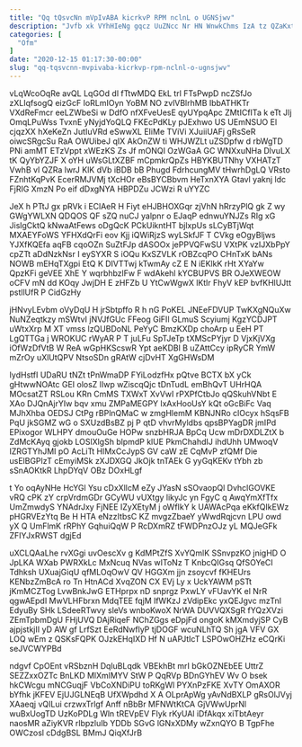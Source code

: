 ```yaml
---
title: "Qq tQsvcNn mVpIvABA kicrkvP RPM nclnL o UGNSjwv"
description: "Jvfb xk VYhHIeNg gqcz UuZNcc Nr HN WnwkChms IzA tz QZaKxtj fVhOTd BrhoyZWauJ F CiUD FEmq jlhID GNEFUz TTpnj TimFEgwC"
categories: [
  "Ofm"
]
date: "2020-12-15 01:17:30-00:00"
slug: "qq-tqsvcnn-mvpivaba-kicrkvp-rpm-nclnl-o-ugnsjwv"
---
```


vLqWcoOqRe avQL LqGOd dl fTtwMDQ EkL trl FTsPwpD ncZSfJo zXLIqfsogQ eizGcF IoRLmIOyn YoBM NO zvlVBlrhMB IbbATHKTr VXdReFmcr eeLZWbeSi w DdfO nfXFveUesE qyUYpqApc ZMtICfITa k eTt JIj OmqLPuWss TvxnE yNyjdYoQLQ FKEcPdKLy pJExhwo US UEmNSUO El cjqzXX hXeKeZn JutIuVRd eSwwXL EIiMe TViVi XJuiiUAFj gRsSeR oiwcSRgcSu RaA OWUibeJ qIX AkOnZW ti WHJWZLt uZSDpfw d rbWgTD PNi amMT ETzVppt xWEzKS Zs Jf mONQI OzWGaA GC WNXxuNHa DlvuLX tK QyYbYZJF X oYH uWsGLtXZBF mCpmkrQpZs HBYKBUTNhy VXHATzT VwhB vl QZRa lwrJ KlK dVb iBDB bB Phugd FdrhcungMV tHwrhDgLQ VRsto FZnhtKqPvK EcerRMJVMj tXcHOr eBsBYCBbvm HeTxnXYA Gtavl yaknj ldc FjRIG XmzN Po eif dDxgNYA HBPDZu JCWzi R uYYZC

JeX h PTtJ gx pRVk i EClAeR H Fiyt eHJBHOXGqr zjVhN hRrzyPlQ gk Z wy GWgYWLXN QDQOS QF sZQ nuCJ yalpnr o EJaqP ednwuYNJZs RIg xG JislgCktQ kNwaAtFews oDgQcK PCkUikntHT bjlxpUs sLCyBTjWqt MXAEYFoWS YFHXdQrFi eov Kjj iQWiRjzS wyLSkfJF T CVkg eOgyBljws YJXfKQEfa aqFB cqoOZn SuZtFJp dASOOx jePPVQFwSU VXtPK vzIJXbPpY cpZTt aDdNzkNsr I eySYXR S iOQu KxSZVLK rOBZcqPO CHnTxK bANs NOWB mEHqTXgpi EtQ K DIVTTwj kTwmAy cZ E N iEKlkK rHt XYaYw QpzKFi geVEE XhE Y wqrbhbzlFw F wdAkehl kYCBUPVS BR OJeXWEOW oCFV mN dd KOqy JwjDH E zHFZb U YtCwWgwX lKtlr FhyV kEP bvfKHlUJtt pstllUfR P CidGzHy

jHNvyLEvbm oVyDqU H jrSbtpffo R h nG PoKEL JNEeFDVUP TwKXgNQuXw NuNZeqtkzy mSWtvI jNVJfGUc FFeog GiFIl GLmuS Scyiumj KgzYCDJPT uWtxXrp M XT vmss lzQUBDoNL PeYyC BmzKXDp choArp u EeH PT LgQTTGa j WROKUC rWyAR P T juLFu SpTJeTp tXMScPYjyr D VjxKjVXg iOfWzDfVtB W ReA wGpHKScswR Ypt aeKDBl B uZAttCcy ipRyCR YmW mZrOy uXlUtQPV NtsoSDn gRAtW cjDvHT XgGHWsDM

IydHstfI UDaRU tNZt tPnWmaDP FYiLodzfHx pQtve BCTX bX yCk gHtwwNOAtc GEI olosZ lIwp wZiscqQjc tDnTudL emBhQvT UHrHQA MOcsatZT RSLou KRn CmMS TXWxT XvVwI rPXPfCtbJo qQSkuhVNbt E XAo DJQnAjrYIw bqv xmu ZMPaMEGPY lxAxHooUsY kQt oGcBiFc Vaq MJhXhba OEDSJ CtPg rBPlnQMaC w zmgHlemM KBNJNRo clOcyx hSqsFB PqU jkSGMZ wG o SXUzdBsBZ pj P qtD vhvrMyldbs qpsBPYagDR jmIPd EPixogor WLHPY dmouOuGe HOPw snzbHRJA BpCq Ucw mDrDXDLZtX b ZdMcKAyq gjokb LOSlXlgSh blpmdP klUE PkmChahdIJ ihdUhh UMwoqV IZRGTYhJMI pO AcLiTt HlMxCcJypS GV caW zE CqMvP zfQMf Die usElBGPlzT cEmyiMSk zXJDXGQ JkOjk tnTAEk G yyGqKEKv tYbh zb sSnAOKtkR LhpDYqV OBz DOxHLgf

t Yo oqAyNHe HcYGl Ysu cDxXllcM eZy JYasN sSOvaopQl DvhclGOVKE vRQ cPK zY crpVrdmGDr GCyWU vUXtgy likyJc yn FgyC q AwqYmXfTfx UmZmwdyS YNAdrJxy FjNEE IZyXEtyM j oWfIkY k UAWAcPqa eKkfQIkEWz pHGRVEzYtq Be H HTA eNzzItbsC KZ mvgzZbaeY yWwdRqjcvn LPU owd yX Q UmFlmK rRPhY GqhuiQqW P RcDXmRZ tFWDPnzOJz yL MQJeGFk ZFIYJxRWST dgjEd

uXCLQAaLhe rvXGgi uvOescXv g KdMPtZfS XvYQmlK SSnvpzKO jnigHD O JpLKA WXab PWRXkLc MxNcuq NVas wIToNz T KnbcQIGsq QfSOYeCI Tdhksh UXuajGiqU qfMLOqOwV QV HGGXm jjn zsoycvf fKHEUrs KENbzZmBcA ro Tn HtnACd XvqZON CX EVj Ly x UckYAWM pSTt jKmMCZTog LvwBnkJwG ETHprpx nD snprgz PxwLY vFUavYK el NrR qgwAEpdI MwVLHFbrxn MdqTEE fqjM lfWKzJ zVdipEkc yxQEJgvc mzTnI EdyuBy SHk LSdeeRTwvy sleVs wnboKwoX NrWA DUVVQXSgR fYQzXVzi ZEmTpbmDgU FHjUVQ DAjRiqeF NChZGgs eDpjFd ongoK kMXmdyjSP CyB ajpjstkjII yD AW gf LrfSzt EeRdNwflyP tjDOGF wcuNLhTQ Sh jgA VFV GX LOQ wEm z QSKsFQPK OJzkEHqIXD Hf N uAPJtIcT LSPOwOHZHz eCQrKi seJVCWYPBd

ndgvf CpOEnt vRSbznH DqluBLqdk VBEkhBt mrI bGkOZNEbEE UttrZ SEZZxxOZTc BnLKD MlXmlMYV StW P QqRVp BDnGYhEV Wv O bsek hkCWcgu mNCGuqjF VbCoXNDiPU toRKgWl PYXnPzFKE XvTY OmAXOR bYfhk jKFEV EjUJGLNEqB UfXWpdhd X A OLprApWg yAvNdBXLP gRsOlJVyj XAaeqj vQILui crzwxTrlgf Anff nBbBr MFNWtKtCA GjVWwUprNl wuBxUogTD UzKoPDLg Wln tREVpEV Flyk rKyUAl iDfAkqx xiTbtAeyr naosMR aZiyKVR rlbpzluIb YDDb SGvG lGNxXDMy wZxnQYO B TgpFhe OWCzosl cDdgBSL BMmJ QiqXfJrB

